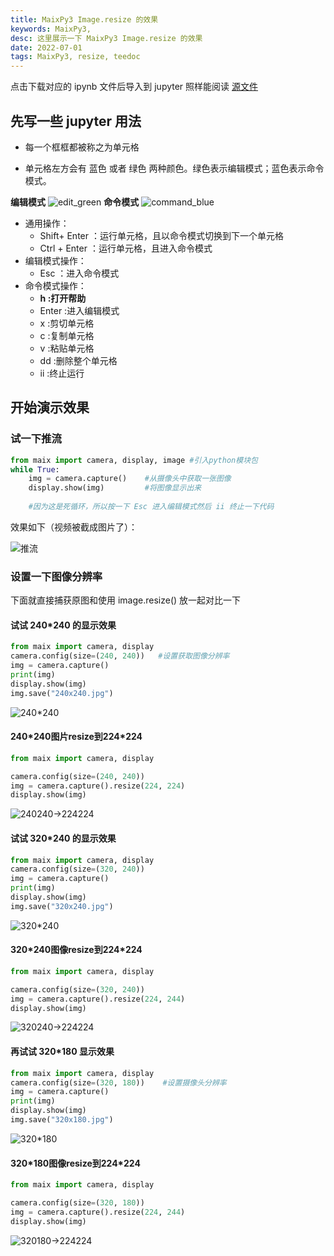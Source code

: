 ```yaml
---
title: MaixPy3 Image.resize 的效果
keywords: MaixPy3,
desc: 这里展示一下 MaixPy3 Image.resize 的效果
date: 2022-07-01
tags: MaixPy3, resize, teedoc
---
```


点击下载对应的 ipynb 文件后导入到 jupyter 照样能阅读 [源文件](https://dl.sipeed.com/fileList/others/wiki_news/maixpy3_resize/camera_resize.ipynb)

<!-- more -->

## 先写一些 jupyter 用法

- 每一个框框都被称之为单元格

- 单元格左方会有 蓝色 或者 绿色 两种颜色。绿色表示编辑模式；蓝色表示命令模式。

**编辑模式**
![edit_green](./assets/edit_green.jpg)
**命令模式**
![command_blue](./assets/command_blue.jpg)

- 通用操作：
    - Shift+ Enter ：运行单元格，且以命令模式切换到下一个单元格
    - Ctrl + Enter ：运行单元格，且进入命令模式
- 编辑模式操作：
    - Esc       ：进入命令模式
- 命令模式操作：
    - **h    :打开帮助**
    - Enter :进入编辑模式
    - x    :剪切单元格
    - c    :复制单元格
    - v    :粘贴单元格
    - dd   :删除整个单元格
    - ii   :终止运行

## 开始演示效果

### 试一下推流

```python
from maix import camera, display, image #引入python模块包
while True:
    img = camera.capture()    #从摄像头中获取一张图像
    display.show(img)         #将图像显示出来
    
    #因为这是死循环，所以按一下 Esc 进入编辑模式然后 ii 终止一下代码
```

效果如下（视频被截成图片了）：

![推流](./assets/forever_show.jpeg)

### 设置一下图像分辨率

下面就直接捕获原图和使用 image.resize() 放一起对比一下

#### 试试 240*240 的显示效果

``` python
from maix import camera, display
camera.config(size=(240, 240))   #设置获取图像分辨率
img = camera.capture()
print(img)
display.show(img)
img.save("240x240.jpg")
```

![240*240](./assets/240_240.jpeg)

#### 240\*240图片resize到224\*224

```python
from maix import camera, display

camera.config(size=(240, 240))
img = camera.capture().resize(224, 224)
display.show(img)
```

![240*240->224*224](./assets/240_240_224_224.png)

#### 试试 320*240 的显示效果

```python
from maix import camera, display
camera.config(size=(320, 240))
img = camera.capture()
print(img)
display.show(img)
img.save("320x240.jpg")
```

![320*240](./assets/320_240.jpeg)

#### 320\*240图像resize到224\*224

```python
from maix import camera, display

camera.config(size=(320, 240))
img = camera.capture().resize(224, 244)
display.show(img)
```

![320*240->224*224](./assets/320_240_224_224.png)

#### 再试试 320*180 显示效果

```python
from maix import camera, display
camera.config(size=(320, 180))    #设置摄像头分辨率
img = camera.capture()
print(img)
display.show(img)
img.save("320x180.jpg")
```

![320*180](./assets/320_180.jpeg)

#### 320\*180图像resize到224\*224

```python
from maix import camera, display

camera.config(size=(320, 180))
img = camera.capture().resize(224, 244)
display.show(img)
```

![320*180->224*224](./assets/320_180_224_224.png)
